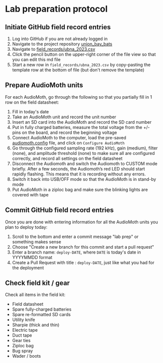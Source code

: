 # Lab preparation protocol


## Initiate GitHub field record entries

1. Log into GitHub if you are not already logged in
2. Navigate to the project repository [union_bay_bats](https://github.com/uw-echospace/union-bay-bats)
3. Navigate to [field_records/ubna_2023.csv](https://github.com/uw-echospace/union-bay-bats/tree/main/field_records/ubna_2023.csv)
4. Click the pencil button on the upper-right corner of the file view so that you can edit this md file
5. Start a new row in `field_records/ubna_2023.csv` by copy-pasting the template row at the bottom of file (but don't remove the template)


## Prepare AudioMoth units

For each AudioMoth, go through the following so that you partially fill in 1 row on the field datasheet:
1. Fill in today's date
2. Take an AudioMoth unit and record the unit number
3. Insert an SD card into the AudioMoth and record the SD card number
4. Put in fully charged batteries, measure the total voltage from the +/- pins on the board, and record the beginning voltage
5. Connect AudioMoth to the computer, load the pre-saved [audiomoth.config](../ConfigurationDetails/2023_192kHzBatAudio_night.config) file, and click on `Configure AudioMoth`
6. Go through the configured sampling rate (192 kHz), gain (medium), filter (none), and amplitude threshold (none) to make sure all are configured correctly, and record all settings on the field datasheet
7. Disconnect the Audiomoth and switch the Audiomoth to CUSTOM mode briefly. After a few seconds, the Audiomoth’s red LED should start rapidly flashing. This means that it is recording without any errors.
8. Switch it back into USB/OFF mode so that the AudioMoth is in stand-by mode
9. Put AudioMoth in a ziploc bag and make sure the blinking lights are covered with tape


## Commit GitHub field record entries

Once you are done with entering information for all the AudioMoth units you plan to deploy today:
1. Scroll to the bottom and enter a commit message "lab prep" or something makes sense
2. Choose "Create a new branch for this commit and start a pull request"
3. Enter a branch name: `deploy-DATE`, where `DATE` is today's date in YYYYMMDD format
4. Create a Pull Request with title : `deploy-DATE`, just like what you had for the deployment

## Check field kit / gear

Check all items in the field kit:
- Field datasheet
- Spare fully-charged batteries
- Spare re-formatted SD cards
- Utility knife
- Sharpie (thick and thin)
- Electric tape
- Duct tape
- Gear ties
- Ziploc bag
- Bug spray
- Wader / boots

